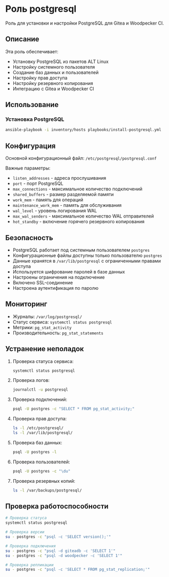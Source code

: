 # Роль postgresql

Роль для установки и настройки PostgreSQL для Gitea и Woodpecker CI.

## Описание

Эта роль обеспечивает:

-   Установку PostgreSQL из пакетов ALT Linux
-   Настройку системного пользователя
-   Создание баз данных и пользователей
-   Настройку прав доступа
-   Настройку резервного копирования
-   Интеграцию с Gitea и Woodpecker CI

## Использование

### Установка PostgreSQL

```bash
ansible-playbook -i inventory/hosts playbooks/install-postgresql.yml
```

## Конфигурация

Основной конфигурационный файл: `/etc/postgresql/postgresql.conf`

Важные параметры:

-   `listen_addresses` - адреса прослушивания
-   `port` - порт PostgreSQL
-   `max_connections` - максимальное количество подключений
-   `shared_buffers` - размер разделяемой памяти
-   `work_mem` - память для операций
-   `maintenance_work_mem` - память для обслуживания
-   `wal_level` - уровень логирования WAL
-   `max_wal_senders` - максимальное количество WAL отправителей
-   `hot_standby` - включение горячего резервного копирования

## Безопасность

-   PostgreSQL работает под системным пользователем `postgres`
-   Конфигурационные файлы доступны только пользователю `postgres`
-   Данные хранятся в `/var/lib/postgresql` с ограниченными правами доступа
-   Используется шифрование паролей в базе данных
-   Настроены ограничения на подключение
-   Включено SSL-соединение
-   Настроена аутентификация по паролю

## Мониторинг

-   Журналы: `/var/log/postgresql/`
-   Статус сервиса: `systemctl status postgresql`
-   Метрики: `pg_stat_activity`
-   Производительность: `pg_stat_statements`

## Устранение неполадок

1. Проверка статуса сервиса:

    ```bash
    systemctl status postgresql
    ```

2. Проверка логов:

    ```bash
    journalctl -u postgresql
    ```

3. Проверка подключений:

    ```bash
    psql -U postgres -c "SELECT * FROM pg_stat_activity;"
    ```

4. Проверка прав доступа:

    ```bash
    ls -l /etc/postgresql/
    ls -l /var/lib/postgresql/
    ```

5. Проверка баз данных:

    ```bash
    psql -U postgres -l
    ```

6. Проверка пользователей:

    ```bash
    psql -U postgres -c "\du"
    ```

7. Проверка резервных копий:
    ```bash
    ls -l /var/backups/postgresql/
    ```

## Проверка работоспособности

```bash
# Проверка статуса
systemctl status postgresql

# Проверка версии
su - postgres -c "psql -c 'SELECT version();'"

# Проверка подключения
su - postgres -c "psql -d giteadb -c 'SELECT 1'"
su - postgres -c "psql -d woodpecker -c 'SELECT 1'"

# Проверка репликации
su - postgres -c "psql -c 'SELECT * FROM pg_stat_replication;'"
```
